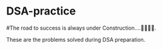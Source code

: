 # DSA-practice
#The road to success is always under Construction....👨‍💻👨‍💻.

These are the problems solved during DSA preparation.
